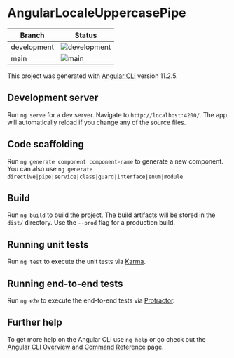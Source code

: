 # AngularLocaleUppercasePipe

| Branch      | Status                                                                                                                                              |
| ----------- | --------------------------------------------------------------------------------------------------------------------------------------------------- |
| development | ![development](https://github.com/Karvel/angular-locale-uppercase-pipe/workflows/.github/workflows/build-and-test.yml/badge.svg?branch=development) |
| main        | ![main](https://github.com/Karvel/angular-locale-uppercase-pipe/workflows/.github/workflows/build-and-test.yml/badge.svg?branch=main)               |

This project was generated with [Angular CLI](https://github.com/angular/angular-cli) version 11.2.5.

## Development server

Run `ng serve` for a dev server. Navigate to `http://localhost:4200/`. The app will automatically reload if you change any of the source files.

## Code scaffolding

Run `ng generate component component-name` to generate a new component. You can also use `ng generate directive|pipe|service|class|guard|interface|enum|module`.

## Build

Run `ng build` to build the project. The build artifacts will be stored in the `dist/` directory. Use the `--prod` flag for a production build.

## Running unit tests

Run `ng test` to execute the unit tests via [Karma](https://karma-runner.github.io).

## Running end-to-end tests

Run `ng e2e` to execute the end-to-end tests via [Protractor](http://www.protractortest.org/).

## Further help

To get more help on the Angular CLI use `ng help` or go check out the [Angular CLI Overview and Command Reference](https://angular.io/cli) page.

